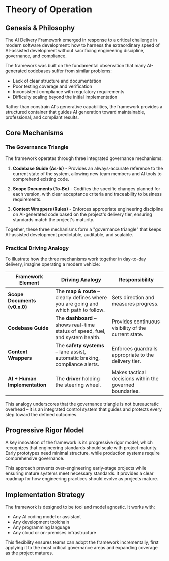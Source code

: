 # Theory of Operation

## Genesis & Philosophy

The AI Delivery Framework emerged in response to a critical challenge in modern software development: how to harness the extraordinary speed of AI-assisted development without sacrificing engineering discipline, governance, and compliance.

The framework was built on the fundamental observation that many AI-generated codebases suffer from similar problems:
- Lack of clear structure and documentation
- Poor testing coverage and verification
- Inconsistent compliance with regulatory requirements
- Difficulty scaling beyond the initial implementation

Rather than constrain AI's generative capabilities, the framework provides a structured container that guides AI generation toward maintainable, professional, and compliant results.

## Core Mechanisms

### The Governance Triangle

The framework operates through three integrated governance mechanisms:

1. **Codebase Guide (As-Is)** - Provides an always-accurate reference to the current state of the system, allowing new team members and AI tools to comprehend existing code.

2. **Scope Documents (To-Be)** - Codifies the specific changes planned for each version, with clear acceptance criteria and traceability to business requirements.

3. **Context Wrappers (Rules)** - Enforces appropriate engineering discipline on AI-generated code based on the project's delivery tier, ensuring standards match the project's maturity.

Together, these three mechanisms form a "governance triangle" that keeps AI-assisted development predictable, auditable, and scalable.

### Practical Driving Analogy

To illustrate how the three mechanisms work together in day-to-day delivery, imagine operating a modern vehicle:

| Framework Element | Driving Analogy | Responsibility |
|-------------------|-----------------|----------------|
| **Scope Documents (v0.x.0)** | The **map & route** – clearly defines where you are going and which path to follow. | Sets direction and measures progress. |
| **Codebase Guide** | The **dashboard** – shows real-time status of speed, fuel, and system health. | Provides continuous visibility of the current state. |
| **Context Wrappers** | The **safety systems** – lane assist, automatic braking, compliance alerts. | Enforces guardrails appropriate to the delivery tier. |
| **AI + Human Implementation** | The **driver** holding the steering wheel. | Makes tactical decisions within the governed boundaries. |

This analogy underscores that the governance triangle is not bureaucratic overhead – it is an integrated control system that guides and protects every step toward the defined outcomes.

## Progressive Rigor Model

A key innovation of the framework is its progressive rigor model, which recognizes that engineering standards should scale with project maturity. Early prototypes need minimal structure, while production systems require comprehensive governance.

This approach prevents over-engineering early-stage projects while ensuring mature systems meet necessary standards. It provides a clear roadmap for how engineering practices should evolve as projects mature.

## Implementation Strategy

The framework is designed to be tool and model agnostic. It works with:
- Any AI coding model or assistant
- Any development toolchain
- Any programming language
- Any cloud or on-premises infrastructure

This flexibility ensures teams can adopt the framework incrementally, first applying it to the most critical governance areas and expanding coverage as the project matures. 